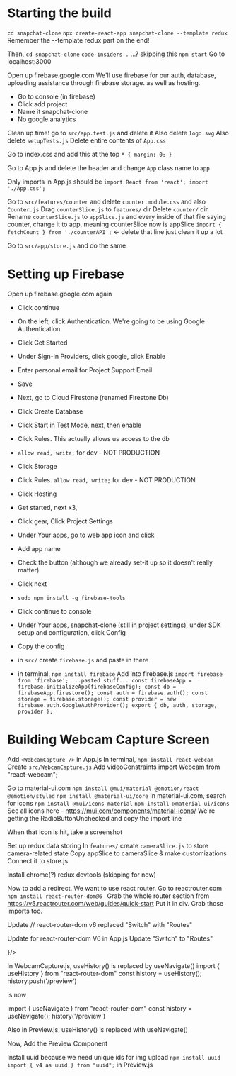 # Starting the build
`cd snapchat-clone`
`npx create-react-app snapchat-clone --template redux`
Remember the --template redux part on the end!

Then, `cd snapchat-clone`
`code-insiders .` ...?  skipping this
`npm start`
Go to localhost:3000


Open up firebase.google.com
We'll use firebase for our auth, database, uploading assistance through firebase storage. as well as hosting.
- Go to console (in firebase)
- Click add project
- Name it snapchat-clone
- No google analytics


Clean up time!
go to `src/app.test.js` and delete it
Also delete `logo.svg`
Also delete `setupTests.js`
Delete entire contents of `App.css`

Go to index.css and add this at the top
`* {
  margin: 0;
}`

Go to App.js and delete the header and change `App` class name to `app`

Only imports in App.js should be
`import React from 'react';
import './App.css';`

Go to `src/features/counter` and delete `counter.module.css` and also `Counter.js`
Drag `counterSlice.js` to `features/` dir
Delete `counter/` dir
Rename `counterSlice.js` to `appSlice.js` and every inside of that file saying counter, change it to app, meaning counterSlice now is appSlice
`import { fetchCount } from './counterAPI';` <- delete that line
just clean it up a lot

Go to `src/app/store.js` and do the same

# Setting up Firebase
Open up firebase.google.com again
- Click continue
- On the left, click Authentication. We're going to be using Google Authentication
- Click Get Started
- Under Sign-In Providers, click google, click Enable
- Enter personal email for Project Support Email
- Save

- Next, go to Cloud Firestone (renamed Firestone Db)
- Click Create Database
- Click Start in Test Mode, next, then enable
- Click Rules. This actually allows us access to the db
- `allow read, write;` for dev - NOT PRODUCTION

- Click Storage
- Click Rules. `allow read, write;` for dev - NOT PRODUCTION

- Click Hosting
- Get started, next x3,

- Click gear, Click Project Settings
- Under Your apps, go to web app icon and click
- Add app name
- Check the button (although we already set-it up so it doesn't really matter)
- Click next
- `sudo npm install -g firebase-tools`
- Click continue to console
- Under Your apps, snapchat-clone (still in project settings), under SDK setup and configuration, click Config
- Copy the config
- in `src/` create `firebase.js` and paste in there
- in terminal, `npm install firebase`
Add into firebase.js
`import firebase from 'firebase';
...pasted stuff...
const firebaseApp = firebase.initializeApp(firebaseConfig);
const db = firebaseApp.firestore();
const auth = firebase.auth();
const storage = firebase.storage();
const provider = new firebase.auth.GoogleAuthProvider();
export { db, auth, storage, provider };`

# Building Webcam Capture Screen
Add `<WebcamCapture />` in App.js
In terminal, `npm install react-webcam`
Create `src/WebcamCapture.js`
Add videoConstraints
import Webcam from "react-webcam";

Go to material-ui.com
`npm install @mui/material @emotion/react @emotion/styled`
`npm install @material-ui/core`
In material-ui.com, search for icons
`npm install @mui/icons-material`
`npm install @material-ui/icons`
See all icons here - https://mui.com/components/material-icons/
We're getting the RadioButtonUnchecked and copy the import line

When that icon is hit, take a screenshot

Set up redux data storing
In `features/` create `cameraSlice.js` to store camera-related state
Copy appSlice to cameraSlice & make customizations
Connect it to store.js

Install chrome(?) redux devtools (skipping for now)

Now to add a redirect. We want to use react router.
Go to reactrouter.com
`npm install react-router-dom@6
`
Grab the whole router section from https://v5.reactrouter.com/web/guides/quick-start
Put it in div. Grab those imports too.

Update  // react-router-dom v6 replaced "Switch" with "Routes"

Update for react-router-dom V6 in App.js
Update "Switch" to "Routes"

<div className='app__body'>
  <Routes>
    <Route exact path="/" element={<WebcamCapture />}/>
  </Routes>
</div>

In WebcamCapture.js, useHistory() is replaced by useNavigate()
import { useHistory } from "react-router-dom"
const history = useHistory();
history.push('/preview')

is now

import { useNavigate } from "react-router-dom"
const history = useNavigate();
history('/preview')


Also in Preview.js, useHistory() is replaced with useNavigate()



Now, Add the Preview Component


Install uuid because we need unique ids for img upload
`npm install uuid`
`import { v4 as uuid } from "uuid";` in Preview.js
